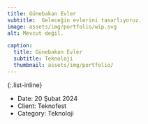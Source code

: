 ```yaml
---
title: Günebakan Evler
subtitle:  Geleceğin evlerini tasarlıyoruz.
image: assets/img/portfolio/wip.svg
alt: Mevcut değil.

caption:
  title: Günebakan Evler
  subtitle: Teknoloji
  thumbnail: assets/img/portfolio/
---
```



{:.list-inline}
- Date: 20 Şubat 2024
- Client: Teknofest
- Category: Teknoloji


